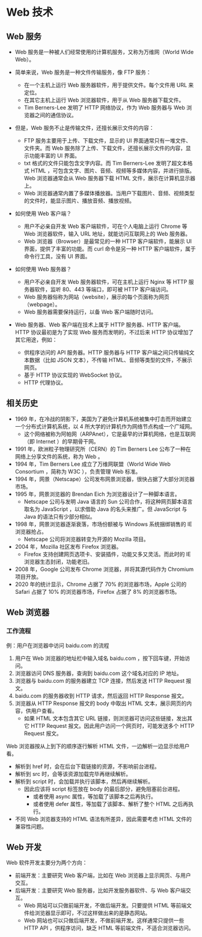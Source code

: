 # Web 技术

## Web 服务

- Web 服务是一种被人们经常使用的计算机服务，又称为万维网（World Wide Web）。
- 简单来说，Web 服务是一种文件传输服务，像 FTP 服务：
  - 在一个主机上运行 Web 服务器软件，用于提供文件。每个文件用 URL 来定位。
  - 在其它主机上运行 Web 浏览器软件，用于从 Web 服务器下载文件。
  - Tim Berners-Lee 发明了 HTTP 网络协议，作为 Web 服务器与 Web 浏览器之间的通信协议。
- 但是，Web 服务不止是传输文件，还擅长展示文件的内容：
  - FTP 服务主要用于上传、下载文件，显示的 UI 界面通常只有一堆文件、文件夹。而 Web 服务除了上传、下载文件，还擅长展示文件的内容，显示功能丰富的 UI 界面。
  - txt 格式的文件只能包含文字内容。而 Tim Berners-Lee 发明了超文本格式 HTML ，可包含文字、图片、音频、视频等多媒体内容，并进行排版。Web 浏览器通常会从 Web 服务器下载 HTML 文件，展示在计算机显示器上。
  - Web 浏览器通常内置了多媒体播放器。当用户下载图片、音频、视频类型的文件时，能显示图片、播放音频、播放视频。

- 如何使用 Web 客户端？
  - 用户不必亲自开发 Web 客户端软件，可在个人电脑上运行 Chrome 等 Web 浏览器软件，输入 URL 地址，就能访问互联网上的 Web 服务器。
  - Web 浏览器（Browser）是最常见的一种 HTTP 客户端软件，能展示 UI 界面，提供了丰富的功能。而 curl 命令是另一种 HTTP 客户端软件，属于命令行工具，没有 UI 界面。

- 如何使用 Web 服务器？
  - 用户不必亲自开发 Web 服务器软件，可在主机上运行 Nginx 等 HTTP 服务器软件，监听 80、443 等端口，即可被 HTTP 客户端访问。
  - Web 服务器俗称为网站（website），展示的每个页面称为网页（webpage）。
  - Web 服务器需要保持运行，以备 Web 客户端随时访问。

- Web 服务器、Web 客户端在技术上属于 HTTP 服务器、HTTP 客户端。HTTP 协议最初是为了实现 Web 服务而发明的，不过后来 HTTP 协议增加了其它用途，例如：
  - 供程序访问的 API 服务器。HTTP 服务器与 HTTP 客户端之间只传输纯文本数据（比如 JSON 文本），不传输 HTML、音频等类型的文件，不展示网页。
  - 基于 HTTP 协议实现的 WebSocket 协议。
  - HTTP 代理协议。

## 相关历史

- 1969 年，在冷战的阴影下，美国为了避免计算机系统被集中打击而开始建立一个分布式计算机系统，以 4 所大学的计算机作为网络节点构成一个广域网。
  - 这个网络被称为阿帕网（ARPAnet），它是最早的计算机网络，也是互联网（即 Internet ）的早期骨干网。
- 1991 年，欧洲粒子物理研究所（CERN）的 Tim Berners Lee 公布了一种在网络上分享文件的系统，称为 Web 。
- 1994 年，Tim Berners Lee 成立了万维网联盟（World Wide Web Consortium ，简称为 W3C ），负责管理 Web 标准。
- 1994 年，网景（Netscape）公司发布网景浏览器，很快占据了大部分浏览器市场。
- 1995 年，网景浏览器的 Brendan Eich 为浏览器设计了一种脚本语言。
  - Netscape 公司与发明 Java 语言的 Sun 公司合作，将这种网页脚本语言取名为 JavaScript ，以求借助 Java 的名头来推广。但 JavaScript 与 Java 的语法只有少部分相似。
- 1998 年，网景浏览器逐渐衰落，市场份额被与 Windows 系统捆绑销售的 IE 浏览器抢占。
  - Netscape 公司将浏览器转变为开源的 Mozilla 项目。
- 2004 年，Mozilla 社区发布 Firefox 浏览器。
  - Firefox 支持创建网页选项卡、安装插件，功能又多又灵活。而此时的 IE 浏览器生态封闭，功能老旧。
- 2008 年，Google 公司发布 Chrome 浏览器，并将其源代码作为 Chromium 项目开放。
- 2020 年的统计显示，Chrome 占据了 70% 的浏览器市场，Apple 公司的 Safari 占据了 10% 的浏览器市场，Firefox 占据了 8% 的浏览器市场。

## Web 浏览器

### 工作流程

例：用户在浏览器中访问 baidu.com 的流程
1. 用户在 Web 浏览器的地址栏中输入域名 baidu.com ，按下回车键，开始访问。
2. 浏览器访问 DNS 服务器，查询到 baidu.com 这个域名对应的 IP 地址。
3. 浏览器与 baidu.com 的服务器建立 TCP 连接，然后发送 HTTP Request 报文。
4. baidu.com 的服务器收到 HTTP 请求，然后返回 HTTP Response 报文。
5. 浏览器从 HTTP Response 报文的 body 中取出 HTML 文本，展示网页的内容，供用户查看。
    - 如果 HTML 文本包含其它 URL 链接，则浏览器可访问这些链接，发出其它 HTTP Request 报文。因此用户访问一个网页时，可能发送多个 HTTP Request 报文。

Web 浏览器按从上到下的顺序逐行解析 HTML 文件，一边解析一边显示给用户看。
- 解析到 href 时，会在后台下载链接的资源，不影响前台进程。
- 解析到 src 时，会等该资源加载完毕再继续解析。
- 解析到 script 时，会加载并执行该脚本，然后再继续解析。
  - 因此应该将 script 标签放在 body 的最后部分，避免阻塞前台进程。
    - 或者使用 async 属性，等加载了该脚本之后再执行。
    - 或者使用 defer 属性，等加载了该脚本、解析了整个 HTML 之后再执行。
- 不同 Web 浏览器支持的 HTML 语法有所差异，因此需要考虑 HTML 文件的兼容性问题。

## Web 开发

Web 软件开发主要分为两个方向：
- 前端开发：主要研究 Web 客户端，比如在 Web 浏览器上显示网页、与用户交互。
- 后端开发：主要研究 Web 服务器，比如开发服务器软件、与 Web 客户端交互。
  - Web 网站可以只做前端开发，不做后端开发。只要提供 HTML 等前端文件给浏览器显示即可，不过这样做出来的是静态网站。
  - Web 网站也可以只做后端开发，不做前端开发。这样通常只提供一些 HTTP API ，供程序访问，缺乏 HTML 等前端文件，不适合浏览器访问。
